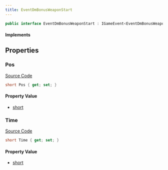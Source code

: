 ```yaml
---
title: EventDmBonusWeaponStart
---
```


```csharp
public interface EventDmBonusWeaponStart : IGameEvent<EventDmBonusWeaponStart>
```

#### Implements

## Properties

### Pos

[Source Code](https://github.com/swiftly-solution/swiftlys2/blob/beta/managed/src/SwiftlyS2.Generated/GameEvents/Interfaces/EventDmBonusWeaponStart.cs#L30)

```csharp
short Pos { get; set; }
```

#### Property Value

- [short](https://learn.microsoft.com/dotnet/api/system.int16)

### Time

[Source Code](https://github.com/swiftly-solution/swiftlys2/blob/beta/managed/src/SwiftlyS2.Generated/GameEvents/Interfaces/EventDmBonusWeaponStart.cs#L23)

```csharp
short Time { get; set; }
```

#### Property Value

- [short](https://learn.microsoft.com/dotnet/api/system.int16)

